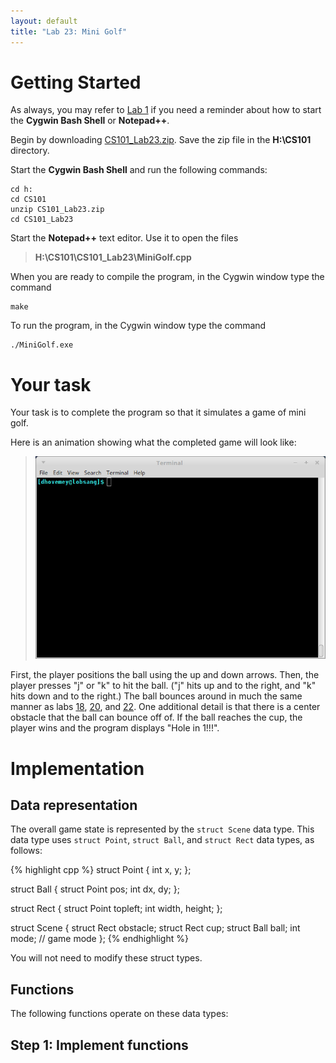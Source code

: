 ```yaml
---
layout: default
title: "Lab 23: Mini Golf"
---
```


# Getting Started

As always, you may refer to [Lab 1](lab01.html) if you need a reminder about how to start the **Cygwin Bash Shell** or **Notepad++**.

Begin by downloading [CS101\_Lab23.zip](CS101_Lab23.zip). Save the zip file in the **H:\\CS101** directory.

Start the **Cygwin Bash Shell** and run the following commands:

    cd h:
    cd CS101
    unzip CS101_Lab23.zip
    cd CS101_Lab23

Start the **Notepad++** text editor. Use it to open the files

> **H:\\CS101\\CS101\_Lab23\\MiniGolf.cpp**

When you are ready to compile the program, in the Cygwin window type the command

    make

To run the program, in the Cygwin window type the command

    ./MiniGolf.exe

# Your task

Your task is to complete the program so that it simulates a game of mini golf.

Here is an animation showing what the completed game will look like:

> ![mini golf](images/lab23/minigolf.gif)

First, the player positions the ball using the up and down arrows.  Then, the player presses "j" or "k" to hit the ball.  ("j" hits up and to the right, and "k" hits down and to the right.)  The ball bounces around in much the same manner as labs [18](lab18.html), [20](lab20.html), and [22](lab22.html).  One additional detail is that there is a center obstacle that the ball can bounce off of.  If the ball reaches the cup, the player wins and the program displays "Hole in 1!!!".

# Implementation

## Data representation

The overall game state is represented by the `struct Scene` data type.  This data type uses `struct Point`, `struct Ball`, and `struct Rect` data types, as follows:

{% highlight cpp %}
struct Point {
	int x, y;
};

struct Ball {
	struct Point pos;
	int dx, dy;
};

struct Rect {
	struct Point topleft;
	int width, height;
};

struct Scene {
	struct Rect obstacle;
	struct Rect cup;
	struct Ball ball;
	int mode; // game mode
};
{% endhighlight %}

You will not need to modify these struct types.

## Functions

The following functions operate on these data types:

## Step 1: Implement functions
